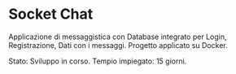 # Socket Chat
Applicazione di messaggistica con Database integrato per Login, Registrazione, Dati con i messaggi.
Progetto applicato su Docker.

Stato: Sviluppo in corso.
Tempio impiegato: 15 giorni.
